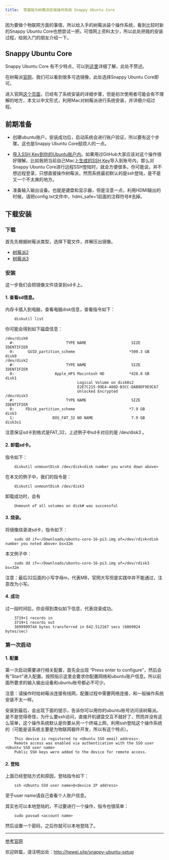 ```yaml
---
title:  零基础为树莓派安装操作系统 Snappy Ubuntu Core
---
```


因为要做个物联网方面的事情，所以给入手的树莓派装个操作系统，看到比较时新的Snappy Ubuntu Core也想尝试一把，可惜网上资料太少，所以此处把我的安装过程，给刚入门的朋友介绍一下。


<!--more-->


## Snappy Ubuntu Core

Snappy Ubuntu Core 有不少特点，可以到[这里](http://www.techweb.com.cn/network/system/2015-11-20/2229163.shtml)详细了解，此处不赘述。

在树莓派[官网](https://www.raspberrypi.org/downloads/)，我们可以看到很多可选镜像，此处选择Snappy Ubuntu Core即可。

进入官网[这个页面](https://developer.ubuntu.com/en/snappy/start/raspberry-pi-2/)，已经有了系统安装的详细步骤，但是初次使用者可能会有不理解的地方，本文以中文形式，利用Mac对树莓派进行系统安装，并详细介绍过程。

## 前期准备

- 创建ubuntu账户。安装成功后，启动系统会进行账户验证，所以要有这个步骤。这也是Snappy Ubuntu Core挺烦人的一点。

- [导入SSH Key到你的Ubuntu账户内](https://login.ubuntu.com/ssh-keys)。如果用过GitHub大家应该对这个操作很好理解。比如我把当前自己Mac上[生成的SSH Key](https://help.ubuntu.com/community/SSH/OpenSSH/Keys)导入到账号内，那么对Snappy Ubuntu Core进行远程SSH登陆时，就会方便很多。你可能说，并不想远程登录，只想直接操作树莓派，然而系统最初默认的是ssh登陆，是不是又一个不太爽的地方。

- 准备输入输出设备。也就是键盘和显示器，但是注意一点，利用HDMI输出的时候，请把config.txt文件中，hdmi_safe=1前面的注释符号#去掉。

## 下载安装

### 下载

首先先根据树莓派类型，选择下载文件，并解压出镜像。 
 
- [树莓派2](http://releases.ubuntu.com/ubuntu-core/16/ubuntu-core-16-pi2.img.xz)  
- [树莓派3](http://releases.ubuntu.com/ubuntu-core/16/ubuntu-core-16-pi3.img.xz)

### 安装 

这一步我们会把镜像文件烧录到sd卡上。

####  1. 查看sd信息。
内存卡插入到电脑，查看电脑disk信息，查看指令如下： 

```
    diskutil list
```
你可能会得到如下磁盘信息：

```
/dev/disk0
  #:                       TYPE NAME                    SIZE       IDENTIFIER
  0:      GUID_partition_scheme                        *500.3 GB   disk0
/dev/disk2
  #:                       TYPE NAME                    SIZE       IDENTIFIER
  0:                  Apple_HFS Macintosh HD           *428.8 GB   disk1
                                Logical Volume on disk0s2
                                E2E7C215-99E4-486D-B3CC-DAB8DF9E9C67
                                Unlocked Encrypted
/dev/disk3
  #:                       TYPE NAME                    SIZE       IDENTIFIER
  0:     FDisk_partition_scheme                        *7.9 GB     disk3
  1:                 DOS_FAT_32 NO NAME                 7.9 GB     disk3s1
```
注意保证sd卡到格式是FAT_32，上述例子中sd卡对应的是 /dev/disk3 。

####  2. 卸载sd卡。
指令如下：

```
    diskutil unmountDisk /dev/disk<disk number you wrote down above>
```

在本文的例子中，我们的指令是：

```
    diskutil unmountDisk /dev/disk3
```

卸载成功时，会有

```
    Unmount of all volumes on disk# was successful
```

#### 3. 烧录。
将镜像烧录进sd卡，指令如下：

```
    sudo dd if=~/Downloads/ubuntu-core-16-pi3.img of=/dev/rdisk<disk number you noted above> bs=32m
```
本文例子中：

```
    sudo dd if=~/Downloads/ubuntu-core-16-pi3.img of=/dev/rdisk3 bs=32m
```

注意：最后32后面的小写字母m，代表MB，官网大写但是实践中并不能通过，注意改为小写。

#### 4. 成功
 
 过一段时间后，你会得到类似如下信息，代表烧录成功。
 
```
    3719+1 records in
    3719+1 records out
    3899999744 bytes transferred in 642.512167 secs (6069924 bytes/sec)
```
   
### 第一次启动

#### 1. 配置
第一次启动需要进行相关配置，首先会出现 “Press enter to configure”，然后会有“Start”进入配置。按照指示这里会要求你配置网络和ubuntu账户信息。所以前面所要求的输入输出设备和ubuntu账号都必不可少。

注意：请操作时给树莓派连接有线网，配置过程中需要网络连接，和一般操作系统安装不太一样。  

安装到最后，会出现下面的提示，告诉你可以用你的ubuntu账号访问该树莓派。是不是觉得奇怪，为什么要ssh访问，直接开机键盘交互不就好了，然而并没有这么简单，这个操作系统默认是你要从另一个终端上网，利用ssh登陆这个操作系统的（可能是该系统主要是为物联网器件开发，所以有这个特点）。

```
    This device is registered to <Ubuntu SSO email address>.
    Remote access was enabled via authentication with the SSO user <Ubuntu SSO user name>
    Public SSH keys were added to the device for remote access.
```

#### 2. 登陆

上面已经登陆方式和原因，登陆指令如下：

```
    ssh <Ubuntu SSO user name>@<device IP address>
```
至于user name请自己查看个人账户信息。

其实也可以本地登陆的，不过要进行一个操作，指令也很简单：

```
    sudo passwd <account name> 
```
然后设置一个密码，之后你就可以本地登陆了。


---
[参考官网](https://developer.ubuntu.com/en/snappy/start/raspberry-pi-2/)   

欢迎转载，请注明出处：http://hewei.site/snappy-ubuntu-setup

    
    














